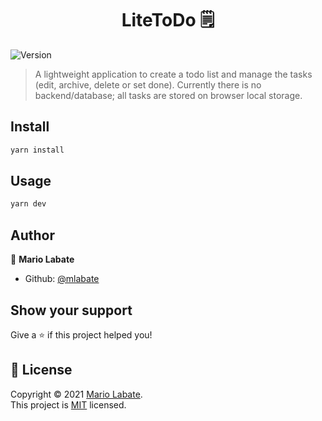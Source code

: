 <h1 align="center">LiteToDo 🗒</h1>
<p>
  <img alt="Version" src="https://img.shields.io/badge/version-1.0.0-blue.svg?cacheSeconds=2592000" />
</p>

> A lightweight application to create a todo list and manage the tasks (edit, archive, delete or set done).
> Currently there is no backend/database; all tasks are stored on browser local storage.

## Install

```sh
yarn install
```

## Usage

```sh
yarn dev
```


## Author

👤 **Mario Labate**

* Github: [@mlabate](https://github.com/mlabate)

## Show your support

Give a ⭐️ if this project helped you!


## 📝 License

Copyright © 2021 [Mario Labate](https://github.com/mlabate).<br/>
This project is [MIT](./LICENSE) licensed.

